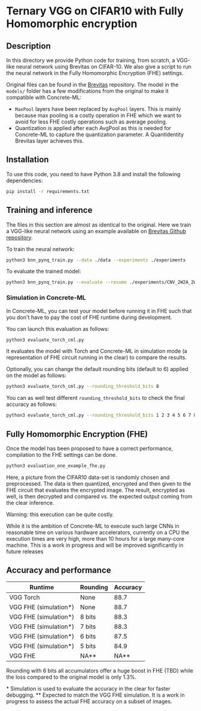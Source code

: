 # Ternary VGG on CIFAR10 with Fully Homomorphic encryption

## Description

In this directory we provide Python code for training, from scratch, a VGG-like neural network using Brevitas on CIFAR-10. We also give a script to run the neural network in the Fully Homomorphic Encryption (FHE) settings.

Original files can be found in the [Brevitas](https://github.com/Xilinx/brevitas/) repository. The model in the `models/` folder has a few modifications from the original to make it compatible with Concrete-ML:

- `MaxPool` layers have been replaced by `AvgPool` layers. This is mainly because max pooling is a costly operation in FHE which we want to avoid for less FHE costly operations such as average pooling.
- Quantization is applied after each AvgPool as this is needed for Concrete-ML to capture the quantization parameter. A QuantIdentity Brevitas layer achieves this.

## Installation

To use this code, you need to have Python 3.8 and install the following dependencies:

<!--pytest-codeblocks:skip-->

```bash
pip install -r requirements.txt
```

## Training and inference

The files in this section are almost as identical to the original. Here we train a VGG-like neural network using an example available on [Brevitas Github repository](https://github.com/Xilinx/brevitas/blob/8c3d9de0113528cf6693c6474a13d802a66682c6/src/brevitas_examples/bnn_pynq/).

To train the neural network:

<!--pytest-codeblocks:skip-->

```bash
python3 bnn_pynq_train.py --data ./data --experiments ./experiments
```

To evaluate the trained model:

<!--pytest-codeblocks:skip-->

```bash
python3 bnn_pynq_train.py --evaluate --resume ./experiments/CNV_2W2A_2W2A_20221114_131345/checkpoints/best.tar
```

### Simulation in Concrete-ML

In Concrete-ML, you can test your model before running it in FHE such that you don't have to pay the cost of FHE runtime during development.

You can launch this evaluation as follows:

<!--pytest-codeblocks:skip-->

```bash
python3 evaluate_torch_cml.py
```

It evaluates the model with Torch and Concrete-ML in simulation mode (a representation of FHE circuit running in the clear) to compare the results.

Optionally, you can change the default rounding bits (default to 6) applied on the model as follows:

<!--pytest-codeblocks:skip-->

```bash
python3 evaluate_torch_cml.py --rounding_threshold_bits 8
```

You can as well test different `rounding_threshold_bits` to check the final accuracy as follows:

<!--pytest-codeblocks:skip-->

```bash
python3 evaluate_torch_cml.py --rounding_threshold_bits 1 2 3 4 5 6 7 8
```

## Fully Homomorphic Encryption (FHE)

Once the model has been proposed to have a correct performance, compilation to the FHE settings can be done.

<!--pytest-codeblocks:skip-->

```bash
python3 evaluation_one_example_fhe.py
```

Here, a picture from the CIFAR10 data-set is randomly chosen and preprocessed. The data is then quantized, encrypted and then given to the FHE circuit that evaluates the encrypted image. The result, encrypted as well, is then decrypted and compared vs. the expected output coming from the clear inference.

Warning: this execution can be quite costly.

While it is the ambition of Concrete-ML to execute such large CNNs in reasonable time on various hardware accelerators, currently on a CPU the execution times are very high, more than 10 hours for a large many-core machine. This is a work in progress and will be improved significantly in future releases

<!--FIXME: https://github.com/zama-ai/concrete-ml-internal/issues/3007 -->

## Accuracy and performance

| Runtime                | Rounding | Accuracy |
| ---------------------- | -------- | -------- |
| VGG Torch              | None     | 88.7     |
| VGG FHE (simulation\*) | None     | 88.7     |
| VGG FHE (simulation\*) | 8 bits   | 88.3     |
| VGG FHE (simulation\*) | 7 bits   | 88.3     |
| VGG FHE (simulation\*) | 6 bits   | 87.5     |
| VGG FHE (simulation\*) | 5 bits   | 84.9     |
| VGG FHE                | NA\*\*   | NA\*\*   |

<!--FIXME: https://github.com/zama-ai/concrete-ml-internal/issues/3007 -->

Rounding with 6 bits all accumulators offer a huge boost in FHE (TBD) while the loss compared to the original model is only $1.3\%$.

\* Simulation is used to evaluate the accuracy in the clear for faster debugging.
\*\* Expected to match the VGG FHE simulation. It is a work in progress to assess the actual FHE accuracy on a subset of images.
